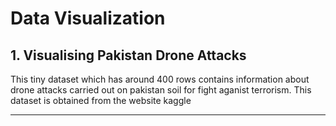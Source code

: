 # Data Visualization

## 1. Visualising Pakistan Drone Attacks
This tiny dataset which has around 400 rows contains information about drone attacks carried out on pakistan soil for fight aganist terrorism. This dataset is obtained from the website kaggle

***
